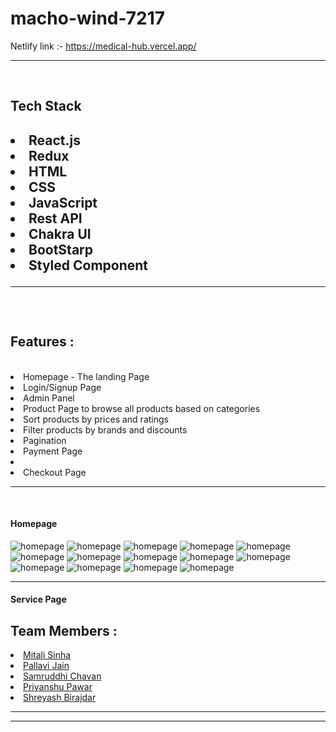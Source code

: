 # macho-wind-7217
Netlify link :- https://medical-hub.vercel.app/



<hr><br>
<h2>Tech Stack<h2/>
  <li>React.js</li>
  <li>Redux</li>
  <li>HTML</li>
  <li>CSS</li>
  <li>JavaScript</li>
  <li>Rest API</li>
  <li>Chakra UI</li>
  <li>BootStarp</li>
  <li>Styled Component</li>
  <hr><br>
<h2>Features :</h2><br>
  <li>Homepage - The landing Page</li>
  <li>Login/Signup Page </li>
  <li>Admin Panel</li>
  <li>Product Page to browse all products based on categories</li>
  <li>Sort products by prices and ratings</li>
  <li>Filter products by brands and discounts</li>
  <li>Pagination</li>
  <li>Payment Page<li>
  <li>Checkout Page</li>
  <hr><br>
  <h4>Homepage</h4>
<img src="medical-hub/screenshots/Screenshot (144).png" alt="homepage"/>
  <img src="medical-hub/screenshots/Screenshot (145).png" alt="homepage"/>
  <img src="medical-hub/screenshots/Screenshot (146).png" alt="homepage"/>
  <img src="medical-hub/screenshots/Screenshot (147).png" alt="homepage"/>
  <img src="medical-hub/screenshots/Screenshot (148).png" alt="homepage"/>
  <img src="medical-hub/screenshots/Screenshot (149).png" alt="homepage"/>
  <img src="medical-hub/screenshots/Screenshot (150).png" alt="homepage"/>
  <img src="medical-hub/screenshots/s7sortFunction.png" alt="homepage"/>
  <img src="medical-hub/screenshots/s6categorypage.png" alt="homepage"/>
  <img src="medical-hub/screenshots/s5search.png" alt="homepage"/>
  <img src="medical-hub/screenshots/s4footer.png" alt="homepage"/>
  <img src="medical-hub/screenshots/s3carousel.png" alt="homepage"/>
  <img src="medical-hub/screenshots/s2paymentPage.png" alt="homepage"/>
  <img src="medical-hub/screenshots/s1successfulPayment.png" alt="homepage"/>
  <hr>
  <h4>Service Page</h4>
<h2>Team Members :</h2>
  <li><a href="">
Mitali Sinha</a></li>
  <li><a href="">Pallavi Jain</a></li>
  <li><a href="">
Samruddhi Chavan</a></li>
  <li><a href="">Priyanshu Pawar</a></li>
  <li><a href="">Shreyash Birajdar</a></li>
 <hr><hr>
  
